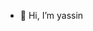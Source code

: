 - 👋 Hi, I’m yassin 

<!---
yassmz/yassmz is a ✨ special ✨ repository because its `README.md` (this file) appears on your GitHub profile.
You can click the Preview link to take a look at your changes.
--->
